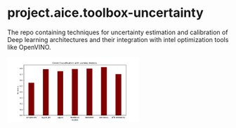 # project.aice.toolbox-uncertainty
The repo containing techniques for uncertainty estimation and calibration of Deep learning architectures and their integration with intel optimization tools like OpenVINO.

<img
  src="demo_covid_classification/Covid_classification_models.png"
  alt="Alt text"
  title="Covid Classification on various DNNs"
  style="display: inline-block; margin: 0 auto; max-width: 300px">

  